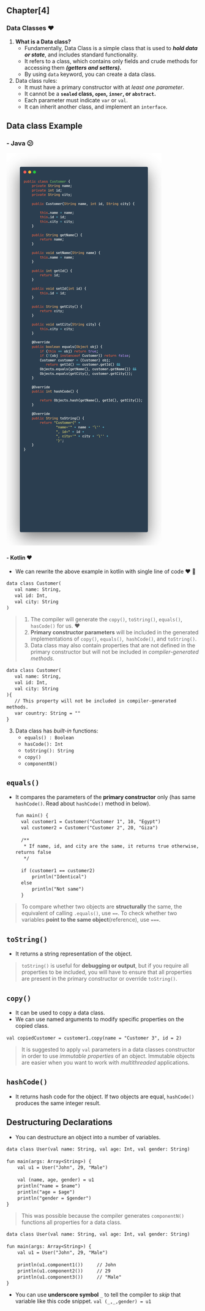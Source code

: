 ## Chapter[4]

### Data Classes ❤️

1. **What is a Data class?**
    * Fundamentally, Data Class is a simple class that is used to _**hold data or state**_, and includes standard
      functionality.
    * It refers to a class, which contains only fields and crude methods for accessing them **_(getters and setters)._**
    * By using `data` keyword, you can create a data class.
2. Data class rules:
    * It must have a primary constructor with at _least one parameter_.
    * It cannot be a **`sealed` class, `open`, `inner`, or `abstract`.**
    * Each parameter must indicate `var` or `val`.
    * It can inherit another class, and implement an `interface`.

## Data class Example

### - **Java** 😕

![data_class_in_java.png](assets/data_class_in_java.png)

#### - **Kotlin** ❤️

* We can rewrite the above example in kotlin with single line of code ❤️ 🎉️

```
data class Customer(
   val name: String,
   val id: Int,
   val city: String
)
```

> 1. The compiler will generate the `copy()`, `toString()`, `equals()`, `hasCode()` for us. ❤️
> 2. **Primary constructor parameters** will be included in the generated implementations
     of `copy()`, `equals()`,` hashCode()`, and `toString()`.
> 3. Data class may also contain properties that are not defined in the primary constructor but will not be included in
     *compiler-generated methods*.

```
data class Customer(
   val name: String,
   val id: Int,
   val city: String
){
   // This property will not be included in compiler-generated methods.
   var country: String = ""
}
```

3. Data class has _built-in_ functions:
    * `equals() : Boolean`
    * `hasCode(): Int`
    * `toString(): String`
    * `copy()`
    * `componentN()`

## `equals()`

* It compares the parameters of the **primary constructor** only (has same `hashCode()`. Read about `hashCode()` method
  in below).

  ```
  fun main() {
    val customer1 = Customer("Customer 1", 10, "Egypt")
    val customer2 = Customer("Customer 2", 20, "Giza")

    /**
     * If name, id, and city are the same, it returns true otherwise, returns false
     */

    if (customer1 == customer2)
        println("Identical")
    else
        println("Not same")
    }

  ```

> To compare whether two objects are **structurally** the same, the equivalent of calling `.equals()`, use `==`. To
> check whether two variables **point to the same object**(reference), use `===`.

## `toString()`

* It returns a string representation of the object.

> `toString()` is useful for **debugging or output**, but if you require all properties to be included, you will have to
> ensure that all properties are present in the primary constructor or override `toString()`.

## `copy()`

* It can be used to copy a data class.
* We can use named arguments to modify specific properties on the copied class.

`val copiedCustomer = customer1.copy(name = "Customer 3", id = 2)`

> It is suggested to apply `val` parameters in a data classes constructor in order to use _immutable properties_ of an
> object.
> Immutable objects are easier when you want to work with _multithreaded_ applications.

## `hashCode()`

* It returns hash code for the object. If two objects are equal, `hashCode()` produces the same integer result.

## Destructuring Declarations

* You can destructure an object into a number of variables.

```
data class User(val name: String, val age: Int, val gender: String)

fun main(args: Array<String>) {
    val u1 = User("John", 29, "Male")

    val (name, age, gender) = u1
    println("name = $name")
    println("age = $age")
    println("gender = $gender")
}
```

> This was possible because the compiler generates `componentN()` functions all properties for a data class.

```
data class User(val name: String, val age: Int, val gender: String)

fun main(args: Array<String>) {
    val u1 = User("John", 29, "Male")

    println(u1.component1())     // John
    println(u1.component2())     // 29  
    println(u1.component3())     // "Male"
}
```
* You can use **underscore symbol** `_` to tell the compiler to _skip_ that variable like this code snippet.
  `val (_,_,gender) = u1`
